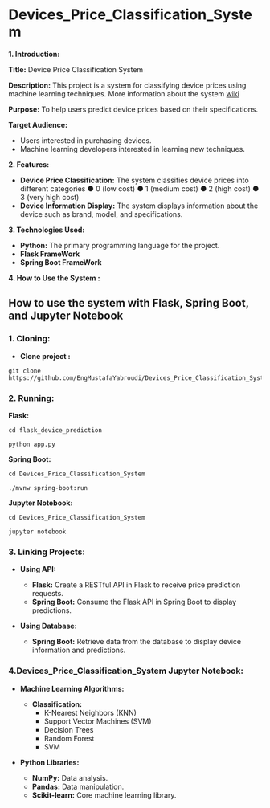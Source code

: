 # Devices_Price_Classification_System
**1. Introduction:**

**Title:** Device Price Classification System

**Description:** This project is a system for classifying device prices using machine learning techniques.
More information about the system [wiki](https://github.com/EngMustafaYabroudi/Devices_Price_Classification_System/wiki/Devices_Price_Classification_System_Description)

**Purpose:** To help users predict device prices based on their specifications.

**Target Audience:**

* Users interested in purchasing devices.
* Machine learning developers interested in learning new techniques.

**2. Features:**

* **Device Price Classification:** The system classifies device prices into different categories
● 0 (low cost)
● 1 (medium cost)
● 2 (high cost)
● 3 (very high cost)
* **Device Information Display:** The system displays information about the device such as brand, model, and specifications.

**3. Technologies Used:**

* **Python:** The primary programming language for the project.
* **Flask FrameWork**
* **Spring Boot FrameWork** 


**4. How to Use the System :**

## How to use the system with Flask, Spring Boot, and Jupyter Notebook

### 1. Cloning:

* **Clone project :**

```
git clone https://github.com/EngMustafaYabroudi/Devices_Price_Classification_System

```


### 2. Running:

**Flask:**

```
cd flask_device_prediction

python app.py
```

**Spring Boot:**

```
cd Devices_Price_Classification_System

./mvnw spring-boot:run
```

**Jupyter Notebook:**

```
cd Devices_Price_Classification_System

jupyter notebook
```

### 3. Linking Projects:

* **Using API:**

    * **Flask:** Create a RESTful API in Flask to receive price prediction requests.
    * **Spring Boot:** Consume the Flask API in Spring Boot to display predictions.

* **Using Database:**
    * **Spring Boot:** Retrieve data from the database to display device information and predictions.

### 4.Devices_Price_Classification_System  Jupyter Notebook:

* **Machine Learning Algorithms:**

    * **Classification:**
        * K-Nearest Neighbors (KNN)
        * Support Vector Machines (SVM)
        * Decision Trees
        * Random Forest
        * SVM 

* **Python Libraries:**

    * **NumPy:** Data analysis.
    * **Pandas:** Data manipulation.
    * **Scikit-learn:** Core machine learning library.
